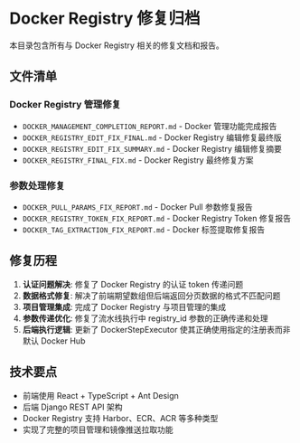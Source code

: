 # Docker Registry 修复归档

本目录包含所有与 Docker Registry 相关的修复文档和报告。

## 文件清单

### Docker Registry 管理修复
- `DOCKER_MANAGEMENT_COMPLETION_REPORT.md` - Docker 管理功能完成报告
- `DOCKER_REGISTRY_EDIT_FIX_FINAL.md` - Docker Registry 编辑修复最终版
- `DOCKER_REGISTRY_EDIT_FIX_SUMMARY.md` - Docker Registry 编辑修复摘要
- `DOCKER_REGISTRY_FINAL_FIX.md` - Docker Registry 最终修复方案

### 参数处理修复
- `DOCKER_PULL_PARAMS_FIX_REPORT.md` - Docker Pull 参数修复报告
- `DOCKER_REGISTRY_TOKEN_FIX_REPORT.md` - Docker Registry Token 修复报告
- `DOCKER_TAG_EXTRACTION_FIX_REPORT.md` - Docker 标签提取修复报告

## 修复历程

1. **认证问题解决**: 修复了 Docker Registry 的认证 token 传递问题
2. **数据格式修复**: 解决了前端期望数组但后端返回分页数据的格式不匹配问题
3. **项目管理集成**: 完成了 Docker Registry 与项目管理的集成
4. **参数传递优化**: 修复了流水线执行中 registry_id 参数的正确传递和处理
5. **后端执行逻辑**: 更新了 DockerStepExecutor 使其正确使用指定的注册表而非默认 Docker Hub

## 技术要点

- 前端使用 React + TypeScript + Ant Design
- 后端 Django REST API 架构
- Docker Registry 支持 Harbor、ECR、ACR 等多种类型
- 实现了完整的项目管理和镜像推送拉取功能
